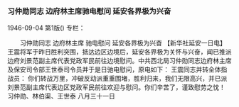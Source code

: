### 习仲勋同志  边府林主席驰电慰问  延安各界极为兴奋

1946-09-04
第1版()
专栏：

　　习仲勋同志
    边府林主席
    驰电慰问
    延安各界极为兴奋
    【新华社延安一日电】王震将军于昨日胜利突围，抵达边区边境后，延安各界极为关怀与兴奋，闻已推派边府刘景范副主席代表党政军民前往边境慰问。中共西北局习仲勋同志边府林主席及保安司令部王世泰司令员并于是日驰电慰问，原电如下：
    王震同志并转全体指战员：
    你们转战万里，冲破反动派重重围堵，胜利归来，我们无限高兴，并已派刘景范副主席代表边区党政军民前往欢迎与慰问。你们辛苦了，谨致慰劳之忱！
    习仲勋、林伯渠、王世泰
    八月三十一日
